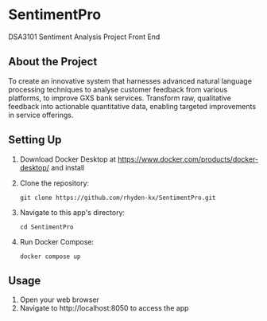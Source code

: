 # SentimentPro
DSA3101 Sentiment Analysis Project Front End

## About the Project

To create an innovative system that harnesses advanced natural language processing techniques to analyse customer feedback from various platforms, to improve GXS bank services. Transform raw, qualitative feedback into actionable quantitative data, enabling targeted improvements in service offerings.

## Setting Up

1. Download Docker Desktop at https://www.docker.com/products/docker-desktop/ and install

2. Clone the repository:
    ```shell script
    git clone https://github.com/rhyden-kx/SentimentPro.git
    ```

3. Navigate to this app's directory:
    ```shell script
    cd SentimentPro
    ```
   
4. Run Docker Compose:
    ```shell script
    docker compose up
    ```
   
## Usage

1. Open your web browser
2. Navigate to http://localhost:8050 to access the app

